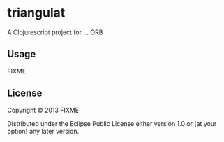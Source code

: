 # triangulat

A Clojurescript project for ... ORB

## Usage

FIXME

## License

Copyright © 2013 FIXME

Distributed under the Eclipse Public License either version 1.0 or (at
your option) any later version.
